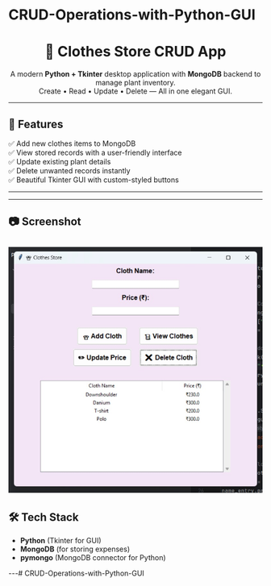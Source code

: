 # CRUD-Operations-with-Python-GUI
<h1 align="center">👕 Clothes Store CRUD App</h1>

<p align="center">
A modern <b>Python + Tkinter</b> desktop application with <b>MongoDB</b> backend to manage plant inventory.<br>
Create • Read • Update • Delete — All in one elegant GUI.
</p>


---

## 🚀 Features
✅ Add new clothes items to MongoDB  
✅ View stored records with a user-friendly interface  
✅ Update existing plant details  
✅ Delete unwanted records instantly  
✅ Beautiful Tkinter GUI with custom-styled buttons

---

---

## 📷 Screenshot
![image alt](https://github.com/sharmapawan88/CRUD-Operations-with-Python-GUI/blob/main/Screenshot.png.jpg?raw=true)
----

## 🛠 Tech Stack
- **Python** (Tkinter for GUI)
- **MongoDB** (for storing expenses)
- **pymongo** (MongoDB connector for Python)

---# CRUD-Operations-with-Python-GUI
